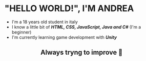 # "HELLO WORLD!", I'M ANDREA

+ I'm a 18 years old student in italy
+ I know a little bit of ***HTML, CSS, JavaScript, Java and C#***   (I'm a beginner)
+ I'm currently learning game development with ***Unity***
<div align="center">
<h2>Always tryng to improve 💪</h2>

